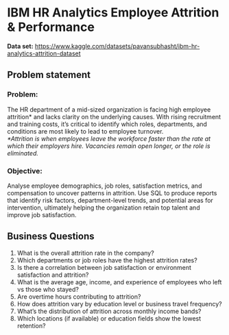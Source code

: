 # IBM HR Analytics Employee Attrition & Performance

**Data set:** https://www.kaggle.com/datasets/pavansubhasht/ibm-hr-analytics-attrition-dataset

## Problem statement
### Problem:
The HR department of a mid-sized organization is facing high employee attrition* and lacks clarity on the underlying causes. With rising recruitment and training costs, it’s critical to identify which roles, departments, and conditions are most likely to lead to employee turnover. \
_*Attrition is when employees leave the workforce faster than the rate at which their employers hire. Vacancies remain open longer, or the role is eliminated._
### Objective:
Analyse employee demographics, job roles, satisfaction metrics, and compensation to uncover patterns in attrition. Use SQL to produce reports that identify risk factors, department-level trends, and potential areas for intervention, ultimately helping the organization retain top talent and improve job satisfaction.

## Business Questions
1.	What is the overall attrition rate in the company?
2.	Which departments or job roles have the highest attrition rates?
3.	Is there a correlation between job satisfaction or environment satisfaction and attrition?
4.	What is the average age, income, and experience of employees who left vs those who stayed?
5.	Are overtime hours contributing to attrition?
6.	How does attrition vary by education level or business travel frequency?
7.	What’s the distribution of attrition across monthly income bands?
8.	Which locations (if available) or education fields show the lowest retention?
